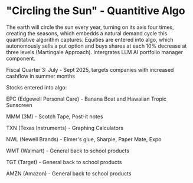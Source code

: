 # "Circling the Sun" - Quantitive Algo
The earth will circle the sun every year, turning on its axis four times, creating the seasons, which embedds a natural demand cycle this quantitative algorithm captures. 
Equities are entered into algo, which autonomously sells a put option and buys shares at each 10% decrease at three levels (Martingale Approach). Intergrates LLM AI portfolio manager component. 

Fiscal Quarter 3: July - Sept 2025, targets companies with increased cashflow in summer months 

Stocks entered into algo: 

EPC (Edgewell Personal Care) - Banana Boat and Hawaiian Tropic Sunscreen 

MMM (3M) - Scotch Tape, Post-it notes

TXN (Texas Instruments) - Graphing Calculators 

NWL (Newell Brands) - Elmer's glue, Sharpie, Paper Mate, Expo

WMT (Walmart) - General back to school products 

TGT (Target) - General back to school products

AMZN (Amazon) - General back to school products 
